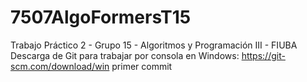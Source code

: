 # 7507AlgoFormersT15
Trabajo Práctico 2 - Grupo 15 - Algoritmos y Programación III - FIUBA
Descarga de Git para trabajar por consola en Windows: https://git-scm.com/download/win
primer commit
